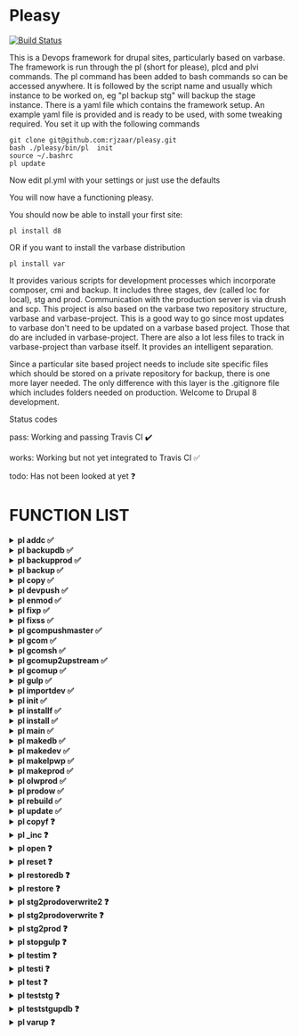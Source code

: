 # Pleasy

[![Build Status](https://travis-ci.com/rjzaar/pleasy.svg?branch=master)](https://travis-ci.com/rjzaar/pleasy)

This is a Devops framework for drupal sites, particularly based on varbase.
The framework is run through the pl (short for please), plcd and plvi commands.
The pl command has been added to bash commands so can be accessed anywhere. It is followed by the script name and usually which instance to be worked on, eg "pl backup stg" will backup the stage instance.
There is a yaml file which contains the framework setup. An example yaml file is provided and is ready to be used, with some tweaking required.
You set it up with the following commands

```
git clone git@github.com:rjzaar/pleasy.git 
bash ./pleasy/bin/pl  init
source ~/.bashrc
pl update
```
Now edit pl.yml with your settings or just use the defaults

You will now have a functioning pleasy.

You should now be able to install your first site:
```
pl install d8
```
OR if you want to install the varbase distribution
```
pl install var
```

It provides various scripts for development processes which incorporate composer, cmi and backup. It includes three stages, dev (called loc for local), stg and prod. Communication with the production server is via drush and scp.
This project is also based on the varbase two repository structure, varbase and varbase-project.
This is a good way to go since most updates to varbase don't need to be updated on a varbase based project.
Those that do are included in varbase-project.
There are also a lot less files to track in varbase-project than varbase itself.
It provides an intelligent separation.

Since a particular site based project needs to include site specific files which should be stored on a private repository for backup, there is one more layer needed.
The only difference with this layer is the .gitignore file which includes folders needed on production. Welcome to Drupal 8 development.

Status codes

pass: Working and passing Travis CI :heavy_check_mark:

works: Working but not yet integrated to Travis CI :white_check_mark:

todo: Has not been looked at yet :question:


# FUNCTION LIST

<details>

**<summary> pl addc :white_check_mark: </summary>**
Usage: pl addc [OPTION]
  This script is used to add github credentials

  Mandatory arguments to long options are mandatory for short options too.
    -h --help               Display help (Currently displayed)

  Examples:
  pl addc -h

</details>

<details>

**<summary> pl backupdb :white_check_mark: </summary>**
--**BROKEN DOCUMENTATION**--
[34mbackup --help [39m
Usage: pl backupdb [OPTION] ... [SOURCE]
  This script is used to backup a particular site's database.
  You just need to state the sitename, eg dev.

  Mandatory arguments to long options are mandatory for short options too.
    -h --help               Display help (Currently displayed)
    -m --message='msg'      Enter an optional message to accompany the backup

  Examples:
  pl backupdb -h
  pl backupdb dev
  pl backupdb tim -m 'First tim backup'
  pl backupdb --message='Love' love
  END HELP
--**BROKEN DOCUMENTATION**--

</details>

<details>

**<summary> pl backupprod :white_check_mark: </summary>**
Usage: pl backup [OPTION] ... [SOURCE]
  This script is used to backup prod site's files and database. You can
  add an optional message.

  Mandatory arguments to long options are mandatory for short options too.
    -h --help               Display help (Currently displayed)
    -m --message='msg'      Enter a message to accompany the backup (IS THIS
                            OPTIONAL ROB?)

  Examples:
  pl backupprod -h
  pl backupprod ./tim -m 'First tim backup'

</details>

<details>

**<summary> pl backup :white_check_mark: </summary>**
Usage: pl backup [OPTION] ... [SOURCE]
This script is used to backup a particular site's files and database.
You just need to state the sitename, eg dev.

Mandatory arguments to long options are mandatory for short options too.
  -h --help               Display help (Currently displayed)
  -m --message='msg'      Enter an optional message to accompany the backup

Examples:
pl backup -h
pl backup dev
pl backup tim -m 'First tim backup'
pl backup --message='Love' love
END HELP

</details>

<details>

**<summary> pl copy :white_check_mark: </summary>**
Usage: pl copy [OPTION] ... [SOURCE] [DESTINATION]
This script will copy one site to another site. It will copy all
files, set up the site settings and import the database. If no
argument is given, it will copy dev to stg. If one argument is given it
will copy dev to the site specified. If two arguments are give it will
copy the first to the second.

Mandatory arguments to long options are mandatory for short options too.
  -h --help               Display help (Currently displayed)
  -d --debug              Provide debug information when running this script.

Examples:

</details>

<details>

**<summary> pl devpush :white_check_mark: </summary>**
Usage: pl devpush [OPTION]
Include help Rob!

Mandatory arguments to long options are mandatory for short options too.
  -h --help               Display help (Currently displayed)

Examples:

</details>

<details>

**<summary> pl enmod :white_check_mark: </summary>**
Usage: pl enmod [OPTION] ... [SITE] [MODULE]
This script will install a module first using composer, then fix the file/dir
ownership and then enable the module using drush automatically.

Mandatory arguments to long options are mandatory for short options too.
  -h --help               Display help (Currently displayed)

Examples:

</details>

<details>

**<summary> pl fixp :white_check_mark: </summary>**
Usage: pl fixp [OPTION] ... [SOURCE]
This script is used to fix permissions of a Drupal site You just need to
state the sitename, eg dev.

Mandatory arguments to long options are mandatory for short options too.
  -h --help               Display help (Currently displayed)

Examples:

</details>

<details>

**<summary> pl fixss :white_check_mark: </summary>**
Usage: pl fixss [OPTION] ... [SOURCE]
This will fix (or set) the site settings in local.settings.php You just need
to state the sitename, eg dev.

Mandatory arguments to long options are mandatory for short options too.
  -h --help               Display help (Currently displayed)

Examples:

</details>

<details>

**<summary> pl gcompushmaster :white_check_mark: </summary>**
Usage: pl gcompushmaster [OPTION] ... [SITE] [MESSAGE]
This will merge branch with master You just need to state the sitename, eg
dev.

Mandatory arguments to long options are mandatory for short options too.
  -h --help               Display help (Currently displayed)

Examples:

</details>

<details>

**<summary> pl gcom :white_check_mark: </summary>**
--**BROKEN DOCUMENTATION**--
please type 'pl gcom --help' for more options
--**BROKEN DOCUMENTATION**--

</details>

<details>

**<summary> pl gcomsh :white_check_mark: </summary>**
Usage: pl gcomsh [OPTION] ... [SITE] [MESSAGE]
This will git commit changes with msg after merging with master. You just
need to state the sitename, eg dev.

Mandatory arguments to long options are mandatory for short options too.
  -h --help               Display help (Currently displayed)

Examples:
pl gcomsh -h
pl gcomsh dev (relative dev folder)
pl gcomsh tim 'First tim backup'

</details>

<details>

**<summary> pl gcomup2upstream :white_check_mark: </summary>**
Usage: pl gcomup2upstream [OPTION] ... [SITE] [MESSAGE]
This will merge branch with master, and update to the upstream git. It
presupposes you have already merged. You just need to state the sitename, eg
dev.
                                    branch with master
Mandatory arguments to long options are mandatory for short options too.
  -h --help               Display help (Currently displayed)

Examples:
pl gcomup2upstream -h
pl gcomup2upstream dev (relative dev folder)
pl gcomup2upstream tim 'First tim backup'
END HELP

</details>

<details>

**<summary> pl gcomup :white_check_mark: </summary>**
Usage: pl gcomup [OPTION] ... [SITE] [MESSAGE]
Composer update, git commit changes and backup. This script follows the
correct path to git commit changes You just need to state the
sitename, eg dev.

Mandatory arguments to long options are mandatory for short options too.
  -h --help               Display help (Currently displayed)

Examples:
pl gcomup -h
pl gcomup dev (relative dev folder)
pl gcomup tim 'First tim backup'
END HELP

</details>

<details>

**<summary> pl gulp :white_check_mark: </summary>**
Usage: pl gulp [OPTION] ... [SITE]
This script is used to set upl gulp browser sync for a particular page. You
just need to state the sitename, eg loc and the page, eg opencat.loc

Mandatory arguments to long options are mandatory for short options too.
  -h --help               Display help (Currently displayed)

Examples:
pl gulp 
END HELP

</details>

<details>

**<summary> pl importdev :white_check_mark: </summary>**
Usage: pl gulp [OPTION] ... [SOURCE-SITE] [DEST-SITE]
@ROB add description please

Mandatory arguments to long options are mandatory for short options too.
  -h --help               Display help (Currently displayed)

Examples:
pl gulp 
END HELP

</details>

<details>

**<summary> pl init :white_check_mark: </summary>**
Usage: pl init [OPTION]
This will set up pleasy and initialise the sites as per
pl.yml, including the current production shared database.
This will install many programs, which will be listed at
the end.

Mandatory arguments to long options are mandatory for short options too.
    -y --yes                Force all install options to yes (Recommended)
    -h --help               Display help (Currently displayed)
    -s --step={1,15}        FOR DEBUG USE, start at step number as seen in code
    -n --nopassword         Nopassword. This will give the user full sudo access without requireing a password!
                            This could be a security issue for some setups. Use with caution!
    -t --test            This option is only for test environments like Travis, eg there is no mysql root password.

Examples:
git clone git@github.com:rjzaar/pleasy.git [sitename]  #eg git clone git@github.com:rjzaar/pleasy.git mysite.org
bash ./pleasy/bin/pl  init # or if using [sitename]
bash ./[sitename]/bin/pl init

then if debugging:

bash ./[sitename]/bin/pl init -s=6  # to start at step 6.

INSTALL LIST:
    sudo apt-get install gawk
    sudo $folderpath/scripts/lib/installsudoers.sh "$folderpath/bin" $user
    sudo apt-get install apache2 php libapache2-mod-php php-mysql curl php-cli \
    php-gd php-mbstring php-gettext php-xml php-curl php-bz2 php-zip git unzip
    php-xdebug -y
    sudo apt-get -y install mysql-server
    sudo apt-get install phpmyadmin -y
    php -r "copy(https://getcomposer.org/installer, composer-setup.php);"
    HASH="$(wget -q -O - https://composer.github.io/installer.sig)"
    sudo php composer-setup.php --install-dir=/usr/local/bin --filename=composer
    curl https://drupalconsole.com/installer -L -o drupal.phar
    sudo apt install nodejs build-essential
    curl -L https://npmjs.com/install.sh | sh
    sudo apt install npm
    sudo npm install gulp-cli -g
    sudo npm install gulp -D
END OF HELP

</details>

<details>

**<summary> pl installf :white_check_mark: </summary>**
Usage: pl installf [OPTION]
This script is used to install a variety of drupal flavours particularly
opencourse, but just the file system. No database.  This will use
opencourse-project as a wrapper. It is presumed you have already cloned
opencourse-project.  You just need to specify the site name as a single
argument.  All the settings for that site are in pl.yml If no site name is
given then the default site is created.

Mandatory arguments to long options are mandatory for short options too.
  -h --help               Display help (Currently displayed)
  -d --default	          Use default Drupal flavour
  -f --from=[flavour]     Choose drupal flavour
  -y --yes                Auto Yes to all options

Examples:
END HELP

</details>

<details>

**<summary> pl install :white_check_mark: </summary>**
Usage: pl install site [OPTION]
This script is used to install a variety of drupal flavours particularly
opencourse This will use opencourse-project as a wrapper. It is presumed you
have already cloned opencourse-project.  You just need to specify the site name
as a single argument.  All the settings for that site are in pl.yml If no site
name is given then the default site is created.

Mandatory arguments to long options are mandatory for short options too.
  -h --help               Display help (Currently displayed)
  -y --yes                Auto Yes to all options
  -s --step=[INT]         Restart at the step specified.
  -b --build-step=[INT]   Restart the build at step specified (step=6)
  -d --debug              Provide debug information when running this script.
  -t --test            This option is only for test environments like Travis, eg there is no mysql root password.

Examples:
pl install d8
END HELP

</details>

<details>

**<summary> pl main :white_check_mark: </summary>**
Usage: pl main [OPTION] ... [SITE] [MODULES]
This script will turn maintenance mode on or off. You will need to specify the
site first than on or off, eg pl main loc on

Mandatory arguments to long options are mandatory for short options too.
  -h --help               Display help (Currently displayed)

Examples:
END HELP

</details>

<details>

**<summary> pl makedb :white_check_mark: </summary>**
Usage: pl makedb [OPTION] ... [SITE]
<ADD DESC HERE>

Mandatory arguments to long options are mandatory for short options too.
  -h --help               Display help (Currently displayed)

Examples:
END HELP

</details>

<details>

**<summary> pl makedev :white_check_mark: </summary>**
Usage: pl makedev [OPTION] ... [SITE]
This script is used to turn on dev mode and enable dev modules.
You just need to state the sitename, eg stg.

Mandatory arguments to long options are mandatory for short options too.
  -h --help               Display help (Currently displayed)
  -d --debug              Provide debug information when running this script.

Examples:
END HELP

</details>

<details>

**<summary> pl makelpwp :white_check_mark: </summary>**
Usage: pl makepwp [OPTION] ... [SITE]
This script is used to overwrite localprod with the actual external production
site.  The choice of localprod is set in pl.yml under sites: localprod: The
external site details are also set in pl.yml under prod: Note: once localprod
has been locally backedup, then it can just be restored from there if need be.

Mandatory arguments to long options are mandatory for short options too.
  -h --help               Display help (Currently displayed)
  -s --step=[1-6]         Select step to proceed (For DEBUG purposes?)

Examples:
END HELP

</details>

<details>

**<summary> pl makeprod :white_check_mark: </summary>**
Usage: pl makeprod [OPTION] ... [SITE]
This script is used to turn off dev mode and uninstall dev modules.  You just
need to state the sitename, eg stg.

Mandatory arguments to long options are mandatory for short options too.
  -h --help               Display help (Currently displayed)
  -d --debug              Provide debug information when running this script.

Examples:
END HELP

</details>

<details>

**<summary> pl olwprod :white_check_mark: </summary>**
Usage: pl olwprod [OPTION] ... [SITE]
This script is used to overwrite localprod with the actual external production
site.  The choice of localprod is set in pl.yml under sites: localprod: The
external site details are also set in pl.yml under prod: Note: once localprod
has been locally backedup, then it can just be restored from there if need be.

Mandatory arguments to long options are mandatory for short options too.
  -h --help               Display help (Currently displayed)

Examples:
END HELP

</details>

<details>

**<summary> pl prodow :white_check_mark: </summary>**
Usage: pl prodow [OPTION] ... [SITE]
This script will overwrite production with the site chosen It will first backup
prod The external site details are also set in pl.yml under prod:

Mandatory arguments to long options are mandatory for short options too.
  -h --help               Display help (Currently displayed)

Examples:
END HELP

</details>

<details>

**<summary> pl rebuild :white_check_mark: </summary>**
Usage: pl rebuild [OPTION] ... [SITE]
This script is used to rebuild a particular site's database. You just need to
state the sitename, eg loc.

Mandatory arguments to long options are mandatory for short options too.
  -h --help               Display help (Currently displayed)

Examples:
END HELP

</details>

<details>

**<summary> pl update :white_check_mark: </summary>**
Usage: pl update [OPTION]
This script will update the configs for all sites

Mandatory arguments to long options are mandatory for short options too.
  -h --help               Display help (Currently displayed)
  -d --debug              Provide debug information when running this script.

Examples:

</details>

<details>

**<summary> pl copyf :question: </summary>**
**DOCUMENTATION NOT IMPLEMENTED**

</details>

<details>

**<summary> pl _inc :question: </summary>**
**DOCUMENTATION NOT IMPLEMENTED**

</details>

<details>

**<summary> pl open :question: </summary>**
**DOCUMENTATION NOT IMPLEMENTED**

</details>

<details>

**<summary> pl reset :question: </summary>**
**DOCUMENTATION NOT IMPLEMENTED**

</details>

<details>

**<summary> pl restoredb :question: </summary>**
**DOCUMENTATION NOT IMPLEMENTED**

</details>

<details>

**<summary> pl restore :question: </summary>**
**DOCUMENTATION NOT IMPLEMENTED**

</details>

<details>

**<summary> pl stg2prodoverwrite2 :question: </summary>**
**DOCUMENTATION NOT IMPLEMENTED**

</details>

<details>

**<summary> pl stg2prodoverwrite :question: </summary>**
**DOCUMENTATION NOT IMPLEMENTED**

</details>

<details>

**<summary> pl stg2prod :question: </summary>**
**DOCUMENTATION NOT IMPLEMENTED**

</details>

<details>

**<summary> pl stopgulp :question: </summary>**
**DOCUMENTATION NOT IMPLEMENTED**

</details>

<details>

**<summary> pl testim :question: </summary>**
**DOCUMENTATION NOT IMPLEMENTED**

</details>

<details>

**<summary> pl testi :question: </summary>**
**DOCUMENTATION NOT IMPLEMENTED**

</details>

<details>

**<summary> pl test :question: </summary>**
**DOCUMENTATION NOT IMPLEMENTED**

</details>

<details>

**<summary> pl teststg :question: </summary>**
**DOCUMENTATION NOT IMPLEMENTED**

</details>

<details>

**<summary> pl teststgupdb :question: </summary>**
**DOCUMENTATION NOT IMPLEMENTED**

</details>

<details>

**<summary> pl varup :question: </summary>**
**DOCUMENTATION NOT IMPLEMENTED**

</details>

